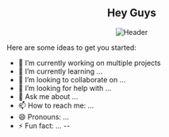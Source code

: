 
<div align="center">
  
## Hey Guys

![Header](https://github.com/Natcol05/Natcol05/blob/9d5ebb4c43111feee3b0ef144903243999cfe63e/Welcome_size_1.gif)

</div>

Here are some ideas to get you started:

- 🔭 I’m currently working on multiple projects
- 🌱 I’m currently learning ...
- 👯 I’m looking to collaborate on ...
- 🤔 I’m looking for help with ...
- 💬 Ask me about ...
- 📫 How to reach me: ...
- 😄 Pronouns: ...
- ⚡ Fun fact: ...
--


